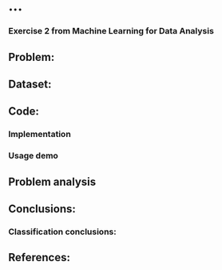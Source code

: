 # ...
### Exercise 2 from Machine Learning for Data Analysis

## Problem:

## Dataset:

## Code:

### Implementation

### Usage demo

## Problem analysis

## Conclusions:

### Classification conclusions:

## References:





